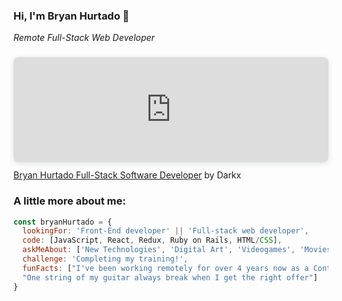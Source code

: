 ### Hi, I'm Bryan Hurtado 👋

<!--
**DarkxDev/DarkxDev** is a ✨ _special_ ✨ repository because its `README.md` (this file) appears on your GitHub profile.
Here are some ideas to get you started:
-->
<p><em>Remote Full-Stack Web Developer</em></p>
<div style="position: relative; width: 100%; height: 0; padding-top: 33.3333%;
 padding-bottom: 0; box-shadow: 0 2px 8px 0 rgba(63,69,81,0.16); margin-top: 1.6em; margin-bottom: 0.9em; overflow: hidden;
 border-radius: 8px; will-change: transform;">
  <iframe loading="lazy" style="position: absolute; width: 100%; height: 100%; top: 0; left: 0; border: none; padding: 0;margin: 0;"
    src="https:&#x2F;&#x2F;www.canva.com&#x2F;design&#x2F;DAFY6AJCBnE&#x2F;view?embed" allowfullscreen="allowfullscreen" allow="fullscreen">
  </iframe>
</div>
<a href="https:&#x2F;&#x2F;www.canva.com&#x2F;design&#x2F;DAFY6AJCBnE&#x2F;view?utm_content=DAFY6AJCBnE&amp;utm_campaign=designshare&amp;utm_medium=embeds&amp;utm_source=link" target="_blank" rel="noopener">Bryan Hurtado Full-Stack Software Developer</a> by Darkx

### A little more about me:

```javascript
const bryanHurtado = {
  lookingFor: 'Front-End developer' || 'Full-stack web developer',
  code: [JavaScript, React, Redux, Ruby on Rails, HTML/CSS],
  askMeAbout: ['New Technologies', 'Digital Art', 'Videogames', 'Movies'],
  challenge: 'Completing my training!',
  funFacts: ["I've been working remotely for over 4 years now as a Content Creator.",
  "One string of my guitar always break when I get the right offer"]
}
```
